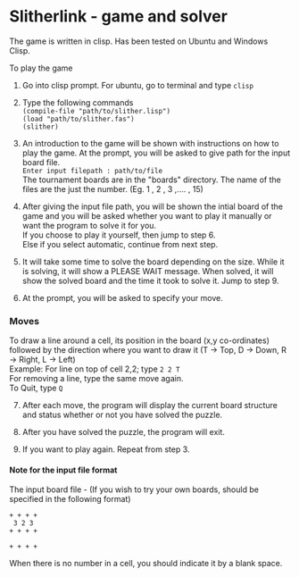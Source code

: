 # Slitherlink - game and solver

The game is written in clisp. Has been tested on Ubuntu and Windows Clisp.

To play the game  

1. Go into clisp prompt. For ubuntu, go to terminal and type `clisp`

2. Type the following commands  
`(compile-file "path/to/slither.lisp")`  
`(load "path/to/slither.fas")`  
`(slither)`  

3. An introduction to the game will be shown with instructions on how to play the game. At the prompt, you will be asked to give path for the input board file.  
      `Enter input filepath : path/to/file`  
   The tournament boards are in the "boards" directory. The name of the files are the just the number. (Eg. 1 , 2 , 3 ,.... , 15)  

4. After giving the input file path, you will be shown the intial board of the game and you will be asked whether you want to play it manually or want the program to solve it for you.  
   If you choose to play it yourself, then jump to step 6.  
   Else if you select automatic, continue from next step.  

5. It will take some time to solve the board depending on the size. While it is solving, it will show a PLEASE WAIT message. When solved, it will show the solved board and the time it took to solve it. Jump to step 9.  

6. At the prompt, you will be asked to specify your move.  
### Moves  
   To draw a line around a cell, its position in the board (x,y co-ordinates)
   followed by the direction where you want to draw it (T -> Top, D ->  Down, R -> Right, L -> Left)   
   Example: For line on top of cell 2,2; type `2 2 T`  
   For removing a line, type the same move again.  
   To Quit, type `Q`    

7. After each move, the program will display the current board structure and status whether or not you have solved the puzzle.  

8. After you have solved the puzzle, the program will exit.  

9. If you want to play again. Repeat from step 3.

#### Note for the input file format

The input board file - (If you wish to try your own boards, should be specified in the following format)

    + + + +
     3 2 3
    + + + +
          
    + + + +

When there is no number in a cell, you should indicate it by a blank space.
